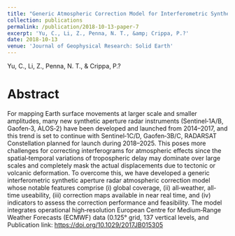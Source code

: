 ```yaml
---
title: "Generic Atmospheric Correction Model for Interferometric Synthetic Aperture Radar Observations"
collection: publications
permalink: /publication/2018-10-13-paper-7
excerpt: 'Yu, C., Li, Z., Penna, N. T., &amp; Crippa, P.?'
date: 2018-10-13
venue: 'Journal of Geophysical Research: Solid Earth'
---
```

Yu, C., Li, Z., Penna, N. T., &amp; Crippa, P.?

Abstract
=====
For mapping Earth surface movements at larger scale and smaller amplitudes, many new synthetic aperture radar instruments (Sentinel‐1A/B, Gaofen‐3, ALOS‐2) have been developed and launched from 2014–2017, and this trend is set to continue with Sentinel‐1C/D, Gaofen‐3B/C, RADARSAT Constellation planned for launch during 2018–2025. This poses more challenges for correcting interferograms for atmospheric effects since the spatial‐temporal variations of tropospheric delay may dominate over large scales and completely mask the actual displacements due to tectonic or volcanic deformation. To overcome this, we have developed a generic interferometric synthetic aperture radar atmospheric correction model whose notable features comprise (i) global coverage, (ii) all‐weather, all‐time useability, (iii) correction maps available in near real time, and (iv) indicators to assess the correction performance and feasibility. The model integrates operational high‐resolution European Centre for Medium‐Range Weather Forecasts (ECMWF) data (0.125° grid, 137 vertical levels, and 
Publication link: https://doi.org/10.1029/2017JB015305
